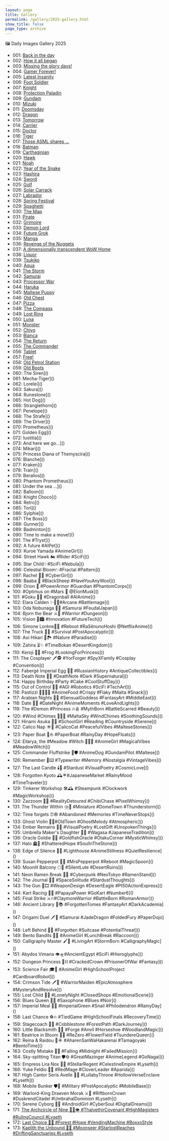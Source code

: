 ```yaml
---
layout: page
title: Gallery
permalink: /gallery/2025-gallery.html
show_title: false
page_type: archive
---
```


🖼️ Daily Images Gallery 2025

- 001: [Back in the day](https://pbs.twimg.com/media/Gg2cGkZXoAA-hOW?format=jpg&name=medium)
- 002: [How it all began](https://pbs.twimg.com/media/Gg2jnszXMAAdjnM?format=jpg&name=medium)
- 003: [Missing the glory days!](https://pbs.twimg.com/media/Gg2lzxGW0AAdXl3?format=jpg&name=medium)
- 004: [Gamer Forever!](https://pbs.twimg.com/media/Gg2p2uKXsAAmyPl?format=jpg&name=medium)
- 005: [Latest Insanity](https://pbs.twimg.com/media/Gg6BZ0OWoAAAPgU?format=jpg&name=medium)
- 006: [Foot Soldier](https://pbs.twimg.com/media/Gg6HiLNXkAALhUb?format=jpg&name=medium)
- 007: [Knight](https://pbs.twimg.com/media/Gg6IrCJXUAAx9Y8?format=jpg&name=medium)
- 008: [Protection Paladin](https://pbs.twimg.com/media/Gg6LgQ3WUAAWvqq?format=jpg&name=medium)
- 009: [Gundam](https://pbs.twimg.com/media/Gg6PioUWIAAm1GF?format=jpg&name=medium)
- 010: [Mizuki](https://pbs.twimg.com/media/Gg6VZZWWcAEcadV?format=jpg&name=medium)
- 011: [Doomsday](https://pbs.twimg.com/media/Gg-0rqkWkAAmjtB?format=jpg&name=medium)
- 012: [Dragon](https://pbs.twimg.com/media/GhFZdNKWgAA1IK8?format=jpg&name=medium)
- 013: [Tomorrow](https://pbs.twimg.com/media/GhI4u6wXQAAYCab?format=jpg&name=medium)
- 014: [Carrier](https://pbs.twimg.com/media/GhNlYZVW4AAtAcs?format=jpg&name=medium)
- 015: [Doctor](https://pbs.twimg.com/media/GhT2Pp9XMAA4UUG?format=jpg&name=medium)
- 016: [Tiger](https://pbs.twimg.com/media/GheYAS1XIAE6KVP?format=jpg&name=medium)
- 017: [Those ASML shares …](https://pbs.twimg.com/media/GhguaqUWMAEWPMq?format=jpg&name=medium)
- 018: [Batman](https://pbs.twimg.com/media/GhjviSqXYAAlzW3?format=jpg&name=medium)
- 019: [Carthaginian](https://pbs.twimg.com/media/GhqdwQmXsAAjnD-?format=jpg&name=medium)
- 020: [Hawk](https://pbs.twimg.com/media/GhvP8UuXgAA61Nw?format=jpg&name=medium)
- 021: [Noah](https://pbs.twimg.com/media/Gh1da0MWgAAQh_6?format=jpg&name=medium)
- 022: [Year of the Snake](https://pbs.twimg.com/media/Gh5d1t0XAAAaimI?format=jpg&name=medium)
- 023: [Hashira](https://pbs.twimg.com/media/Gh8jD2xW8AAeUTf?format=jpg&name=medium)
- 024: [Sword](https://pbs.twimg.com/media/GiDZaB4W8AAugWx?format=jpg&name=medium)
- 025: [Golf](https://pbs.twimg.com/media/GiHQkB-WQAAAFly?format=jpg&name=medium)
- 026: [Solar Carrack](https://pbs.twimg.com/media/GiM6VzDWYAAdBdJ?format=jpg&name=medium)
- 027: [Labrador](https://pbs.twimg.com/media/GiSTnNuW4AAdXYK?format=jpg&name=medium)
- 028: [Spring Festival](https://pbs.twimg.com/media/GiXSfbrXoAA5uJq?format=jpg&name=medium)
- 029: [Spaghetti](https://pbs.twimg.com/media/GihJ_ulWMAAVVLJ?format=jpg&name=medium)
- 030: [The Map](https://pbs.twimg.com/media/GihM4DjWsAEHmOR?format=jpg&name=medium)
- 031: [Pirate](https://pbs.twimg.com/media/GimhE38XMAABiLx?format=jpg&name=medium)
- 032: [Grimoire](https://pbs.twimg.com/media/Gitv_QiXkAA3mYA?format=jpg&name=medium)
- 033: [Demon Lord](https://pbs.twimg.com/media/GiytSg6WUAAWS69?format=jpg&name=medium)
- 034: [Future Grok](https://pbs.twimg.com/media/Gi1ouCxXgAAKMCj?format=jpg&name=medium)
- 035: [Manga](https://pbs.twimg.com/media/Gi6Dk-zWIAANgz2?format=jpg&name=medium)
- 036: [Revenge of the Nuggets](https://pbs.twimg.com/media/Gi_FIKlWAAASuBO?format=jpg&name=medium)
- 037: [A dimensionally transcendent WoW Home](https://pbs.twimg.com/media/GjEN_RpXcAAzq4Z?format=jpg&name=medium)
- 038: [Liquor](https://pbs.twimg.com/media/GjKpC4vWEAEIUcm?format=jpg&name=medium)
- 039: [Tsukiko](https://pbs.twimg.com/media/GjO6KFoWsAAHPKC?format=jpg&name=medium)
- 040: [Aqua](https://pbs.twimg.com/media/GjT0-qmWQAA9vHW?format=jpg&name=medium)
- 041: [The Storm](https://pbs.twimg.com/media/GjZQyyuX0AA-1fV?format=jpg&name=medium)
- 042: [Samurai](https://pbs.twimg.com/media/GjgLJgYW4AAn0CR?format=jpg&name=medium)
- 043: [Processor War](https://pbs.twimg.com/media/GjjrlMJXwAAtwiG?format=jpg&name=medium)
- 044: [Haruka](https://pbs.twimg.com/media/GjopP3IXEAAJT9l?format=jpg&name=medium)
- 045: [Maltese Puppy](https://pbs.twimg.com/media/GjuK79EXwAAQM61?format=jpg&name=medium)
- 046: [Old Chest](https://pbs.twimg.com/media/GjzLD1tWYAAexVf?format=jpg&name=medium)
- 047: [Pizza](https://pbs.twimg.com/media/Gj4KqPeXEAAF7F0?format=jpg&name=medium)
- 048: [The Compass](https://pbs.twimg.com/media/Gj-C-P_WMAAGqCr?format=jpg&name=medium)
- 049: [Lost Ring](https://pbs.twimg.com/media/GkF6HwXW4AAbMPO?format=jpg&name=medium)
- 050: [Luna](https://pbs.twimg.com/media/GkHiSxyWgAAjqhe?format=jpg&name=medium)
- 051: [Monster](https://pbs.twimg.com/media/GkNYZIJXAAEiNS9?format=jpg&name=medium)
- 052: [Chiyo](https://pbs.twimg.com/media/GkTJNJlW0AE4CIT?format=jpg&name=medium)
- 053: [Bianca](https://pbs.twimg.com/media/GkW8F7nWAAAT5ss?format=jpg&name=medium)
- 054: [The Return](https://pbs.twimg.com/media/GkdHkl6WsAETIlI?format=jpg&name=medium)
- 055: [The Commander](https://pbs.twimg.com/media/GkhVdaAXkAApuy5?format=jpg&name=medium)
- 056: [Tablet](https://pbs.twimg.com/media/GkojQxUWsAEX7Ta?format=jpg&name=medium)
- 057: [Free!](https://pbs.twimg.com/media/GksEdMkXEAAyqYa?format=jpg&name=medium)
- 058: [Old Petrol Station](https://pbs.twimg.com/media/GkzoBvHWEAA-SaM?format=jpg&name=medium)
- 059: [Old Boots](https://pbs.twimg.com/media/Gk45EJZWAAMG8yR?format=jpg&name=medium)
- 060: The Siren]()
- 061: Mecha-Tiger]()
- 062: Lorelei]()
- 063: Sakura]()
- 064: Runestone]()
- 065: Hot Dog]()
- 066: Stranglethorn]()
- 067: Penelope]()
- 068: The Strafe]()
- 069: The Driver]()
- 070: Prometheus]()
- 071: Golden Egg]()
- 072: Iustitia]()
- 073: And here we go…]()
- 074: Mikari]()
- 075: Princess Diana of Themyscira]()
- 076: Blanche]()
- 077: Kraken]()
- 078: Train]()
- 079: Beralios]()
- 080: Phantom Prometheus]()
- 081: Under the sea …]()
- 082: Balloon]()
- 083: Knight Choco]()
- 084: Retro]()
- 085: Tori]()
- 086: Sylphie]()
- 087: The Boss]()
- 088: Gunner]()
- 089: Badminton]()
- 090: Time to make a move!]()
- 091: The #Tryst]()
- 092: A future #AIPet]()
- 093: Kuroe Yamada #AnimeGirl]()
- 094: Street Hawk 🏍️ #Rider #SciFi]()
- 095: Star Child✨#SciFi #Nebula]()
- 096: Celestial Bloom✨#Fractal #Pattern]()
- 097: Rachel 🤷‍♀️ #CyberGirl]()
- 098: Baaba 🐏 #BlackSheep #HaveYouAnyWool]()
- 099: Orion 🦾 #PowerArmor #Guardian #PhantomCorps]()
- 100: #Optimus on #Mars 🦾 @ElonMusk]()
- 101: #Goku 🐉🔮 #Dragonball #AIAnime]()
- 102: Elara Calden ✨🧙‍♀️#Arcane #Battlemage]()
- 103: Oda Nobunaga 👹🗾 #Samurai #FeudalJapan]()
- 104: Bjorn the Bear ⚔️💪 #Warrior #Dungeon]()
- 105: Vision 🌃🏙️ #Innovation #FutureTech]()
- 106: Simone Lorène🤺🌷 #Reboot #RaSênunoHoshi @NetflixAnime]()
- 107: The Truck 🚛🌆 #Survival #PostApocalyptic]()
- 108: Aoi Hikari 💙🏞️ #Nature #Paradise]()
- 109: Zahira ⏳✨ #TimeBokan #DesertKingdom]()
- 110: Keroji 🐸👸 #Frog #LookingForPrincess]()
- 111: The Cosplayer 🗡️🕵️ #YorForger #SpyXFamily #Cosplay #Convention]()
- 112: Fabergé Imperial Egg 🥚💎 #RussianHistory #AntiqueCollectibles]()
- 113: Death Note 📖💀 #DeathNote #Dark #Supernatural]()
- 114: Happy Birthday #Party #Cake #CoolStuffDay]()
- 115: Out of Control 🤖🔴 #AGI #Robotics #SciFi #TechArt]()
- 116: Pastizzi 👩‍🍳🇲🇹 #AnimeFood #Crispy #Flaky #Malta #Snack]()
- 117: Arabian Nights 💃✨ #SensualGoddess #FantasyArt #MiddleEast]()
- 118: Date 💖🌃 #DateNight #AnimeMoments #LoveAndLights]()
- 119: The #Demon #Princess 🔥🩸 #MythBorn #BattleScarred #Beauty]()
- 120: #Wind #Chimes 🎐🇲🇹 #MaltaSky #WindChimes #SoothingSounds]()
- 121: Hinami Asuka 🌳📖 #SchoolGirl #Reading #Countryside #Serene]()
- 122: Calico Nap ☀️🐾 #CalicoCat #PeacefulVibes #MalteseStones]()
- 123: Paper Boat 📰⛵️ #PaperBoat #RainyDay #HopeFloats]()
- 124: Ellarya, the #Meadow #Witch 🌄🧙‍♀️ #AnimeGirl #MagicalVibes #MeadowWitch]()
- 125: Commander Fluffstrike 🐾🛡️ #AnimeDog #GundamPilot #Maltese]()
- 126: Remember 📜⌨️ #Typewriter #Memory #Nostalgia #VintageVibes]()
- 127: The Last Candle 🕯️🌌 #Stardust #VisualPoetry #CosmicLove]()
- 128: Forgotten Kyoto 🕰️☔#JapaneseMarket #RainyMood #TimeTraveler]()
- 129: Tinkerer Workshop 🛠️🕰️ #Steampunk #Clockwork #MagicWorkshop]()
- 130: Zazzoom 🚀🍭 #RealityDetoured #ChibiChase #PixelWhimsy]()
- 131: The Thunder Within ⛈️🌃 #Miniature #DomeTown #Thunderstorm]()
- 132: Time forgets ⏰🕸️ #Abandoned #Memories #TimeNeverStops]()
- 133: Ghost Violin 👻🎻#OldTown #GhostMelody #Atmospheric]()
- 134: Ember Remains 🌿🖤 #VisualPoetry #LostGift #UnspokenThings]()
- 135: Umbrella Maker's Daughter 🎨🌸 #Wagasa #JapaneseTradition]()
- 136: Oracle Goldie 🐠🔮 #GoldfishOracle #OtakuCorner #MysticWhimsy]()
- 137: Halo 🪦🔆 #ShatteredHope #SoulInTheStone]()
- 138: Edge of Silence 🌊💡 #Lighthouse #AnimeStillness #QuietResilience]()
- 139: Susan Pepperpot 🥄✨ #MrsPepperpot #Reboot #MagicSpoon]()
- 140: Moonlit Balcony 🌕🎼 #SilentLute #DesertRuins]()
- 141: Neon Ramen Break 🍜🌃 #Cyberpunk #NeoTokyo #RamenStand]()
- 142: The Journal 📓🌌 #SpaceSolitude #StardustThoughts]()
- 143: The Gun 🔫🎞️ #WeaponDesign #DesertEagle #Pt50ActionExpress]()
- 144: Kart Racing 🏁🍊 #PapayaPower #GoKart #Number6]()
- 145: Final Strike ⚔️🔥#ClaymoreWarrior #BattleBorn #RomanArmor]()
- 146: Ancient Library 📜📚 #ForgottenTomes #FantasyArt #DarkAcademia]()
- 147: Origami Duel 🗡️🐉 #Samurai #JadeDragon #FoldedFury #PaperDojo]()
- 148: Left Behind 🧳🚉 #Forgotten #Suitcase #PotentialThreat]()
- 149: Bento Bandits 🍱🦝 #AnimeGirl #LunchBreak #Raccoon]()
- 150: Calligraphy Master 🖌️🐯 #LivingArt #StormBorn #CalligraphyMagic]()
- 151: Abydos Vimana 👁️🛸#AncientEgypt #SciFi #Hieroglyphs]()
- 152: Dungeon Princess 👑⛓️ #CrackedCrown #PrisonerOfWar #Fantasy]()
- 153: Science Fair 🎓🤖 #AnimeGirl #HighSchoolProject #CardboardRobot]()
- 154: Crimson Tide 🗡️🌅 #WarriorMaiden #EpicAtmosphere #MysteryAndResolve]()
- 155: Lost Child 🌃🧸 #LonelyNight #ClosedShops #EmotionalScene]()
- 156: Blues Queen 🎷💙 #Saxophone #Blues #Noir]()
- 157: Imperial Meal 🐌🥬 #ImperialGreen #Snail #Philodendron #RainyDay]()
- 158: Last Chance ⚽🔥 #TiedGame #HighSchoolFinals #RecoveryTime]()
- 159: Stagecoach 🐎🧳 #Cobblestone #ForestPath #DarkJourney]()
- 160: Little Blacksmith 🦊🔥 #Forge #Anvil #Horseshoe #WoodlandMagic]()
- 161: Beatrice in Bloom 🌸🦋 #ReZero #FlowerField #TsundereQueen]()
- 162: Reina & Raidou 🍱☀️ #AharenSanWaHakarenai #Tamagoyaki #BentoTime]()
- 163: Costly Mistake 🖤🌙 #Falling #Midnight #FailedMission]()
- 164: Sky-splitting Titan 🛡️⚙️ #GreatMazinger #AnimeLegend #GoNagai]()
- 165: Empress Lira Nox 🌌👑 #StellarRegent #CelestineEmpire #Lyseth]()
- 166: Yuke Feldio 🧙🍀 #RedMage #CloverLeader #Aparida]()
- 167: High Cantor Seris Avelle 🎼✨ #LullabyThrone #HollowVerseEnclave #Lyseth]()
- 168: Mobile Bunker 🛡️🚛 #Military #PostApocalyptic #MobileBase]()
- 169: Warlord-King Draeven Morak ⚔️👑 #RiftbornCrown #DuskrendCitadel #UmbrahalDominion #Lyseth]()
- 170: Serene Cyborg 🤖💭 #AndroidGirl #CyberSoul #DigitalDreams]()
- 171: [The Archcircle of Nine 🧙‍♀️👁️ #ThalvethirCovenant #HighMagisters #RulingCouncil #Lyseth](https://pbs.twimg.com/media/Gt4Bb_9W4AQtwOG?format=jpg&name=4096x4096)
- 172: [Last Choice 🥫✨ #Forest #Hope #VendingMachine #BoxxoStyle](https://pbs.twimg.com/media/Gt-ALLuWMAAdJl9?format=jpg&name=4096x4096)
- 173: [Kaelith the Unbound 🌌📿 #Moonseer #StarlostReaches #DriftingSanctuaries #Lyseth](https://pbs.twimg.com/media/GuCRHz7WIAAKzxY?format=jpg&name=4096x4096)
